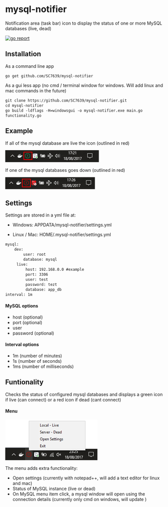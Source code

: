 # mysql-notifier
Notification area (task bar) icon to display the status of one or more MySQL databases (live, dead)

[![go report](https://goreportcard.com/badge/github.com/SC7639/mysql-notifier)](https://goreportcard.com/report/github.com/SC7639/mysql-notifier)


## Installation
As a command line app
```
go get github.com/SC7639/mysql-notifier
```

As a gui less app (no cmd / terminal window for windows. Will add linux and mac commands in the future)
```
git clone https://github.com/SC7639/mysql-notifier.git
cd mysql-notifier
go build -ldflags -H=windowsgui -o mysql-notifier.exe main.go functionality.go
```
## Example
If all of the mysql database are live the icon (outlined in red)

![All Live](/images/readme-all-live.png)

If one of the mysql databases goes down (outlined in red)

![Dead](/images/readme-dead.png)

## Settings
Settings are stored in a yml file at:

-  Windows: APPDATA/mysql-notifier/settings.yml

- Linux / Mac: HOME/.mysql-notifier/settings.yml
```
mysql:
    dev:
        user: root
        database: mysql
     live:
         host: 192.168.0.0 #example
         port: 3306
         user: test
         password: tezt
         database: app_db
interval: 1m
```

#### MySQL options

- host (optional)
- port (optional)
- user
- password (optional)

#### Interval options

- 1m (number of minutes)
- 1s (number of seconds)
- 1ms (number of milliseconds)

## Funtionality

Checks the status of configured mysql databases and displays a green icon if live (can connect) or a red icon if dead (cant connect)

#### Menu

![Icon Menu](/images/readme-menu.png)

The menu adds extra functionality:

- Open settings (currently with notepad++, will add a text editor for linux and mac)
- Status of MySQL instance (live or dead)
- On MySQL menu item click, a mysql window will open using the connection details (currently only cmd on windows, will update )
